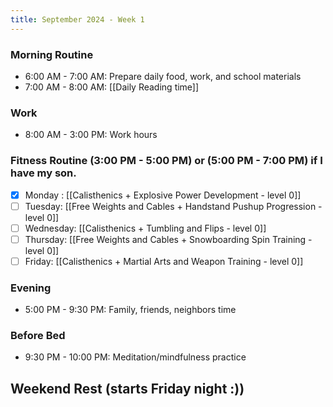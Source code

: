 ```yaml
---
title: September 2024 - Week 1
---
```


### Morning Routine
- 6:00 AM - 7:00 AM: Prepare daily food, work, and school materials
- 7:00 AM - 8:00 AM: [[Daily Reading time]]

### Work
- 8:00 AM - 3:00 PM: Work hours

### Fitness Routine (3:00 PM - 5:00 PM) or (5:00 PM - 7:00 PM) if I have my son.  
- [x] Monday : [[Calisthenics + Explosive Power Development - level 0]]
- [ ] Tuesday: [[Free Weights and Cables + Handstand Pushup Progression - level 0]]
- [ ] Wednesday: [[Calisthenics + Tumbling and Flips - level 0]]
- [ ] Thursday: [[Free Weights and Cables + Snowboarding Spin Training - level 0]]
- [ ] Friday: [[Calisthenics + Martial Arts and Weapon Training - level 0]]

### Evening
- 5:00 PM - 9:30 PM: Family, friends, neighbors time

### Before Bed
- 9:30 PM - 10:00 PM: Meditation/mindfulness practice

## Weekend Rest (starts Friday night :))


